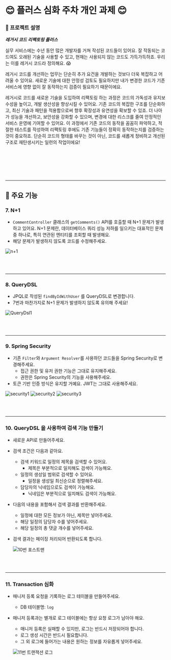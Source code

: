 
# 😊 플러스 심화 주차 개인 과제 😊

### 📌 프로젝트 설명
***레거시 코드 리팩토링 플러스***

실무 서비스에는 수년 동안 많은 개발자를 거쳐 작성된 코드들이 있어요. 잘 작동되는 코드여도 오래된 기술을 사용할 수 있고, 현재는 사용되지 않는 코드도 가득가득하죠. 우리는 이를 레거시 코드라 정의해요. 😱

레거시 코드를 개선하는 업무는 단순히 추가 요건을 개발하는 것보다 더욱 복잡하고 어려울 수 있어요. 새로운 기술에 대한 안정성 검토도 필요하지만 내가 변경한 코드가 기존 서비스에 영향 없이 잘 동작하는지 검증이 필요하기 때문이에요.

레거시로 코드를 새로운 기술을 도입하여 리팩토링 하는 과정은 코드의 가독성과 유지보수성을 높이고, 개발 생산성을 향상시킬 수 있어요. 기존 코드의 복잡한 구조를 단순화하고, 최신 기술과 패턴을 적용함으로써 향후 확장성과 유연성을 확보할 수 있죠. 더 나아가 성능을 개선하고, 보안성을 강화할 수 있으며, 변경에 대한 리스크를 줄여 안정적인 서비스 운영에 기여할 수 있어요. 이 과정에서 기존 코드의 동작을 꼼꼼히 파악하고, 적절한 테스트를 작성하여 리팩토링 후에도 기존 기능들이 정확히 동작하는지를 검증하는 것이 중요하죠. 단순히 코드의 형태를 바꾸는 것이 아닌, 코드를 새롭게 정비하고 개선된 구조로 재탄생시키는 일련의 작업이에요!


<br></br>



<br></br>

---


## 📝 주요 기능

### 7. N+1
- `CommentController` 클래스의 `getComments()` API를 호출할 때 N+1 문제가 발생하고 있어요. N+1 문제란, 데이터베이스 쿼리 성능 저하를 일으키는 대표적인 문제 중 하나로, 특히 연관된 엔티티를 조회할 때 발생해요.
- 해당 문제가 발생하지 않도록 코드를 수정해주세요.

![n+1](https://github.com/user-attachments/assets/1e6c9703-d377-493a-a244-72e1011839eb)

<br></br>

----

### 8. QueryDSL
- JPQL로 작성된 `findByIdWithUser` 를 QueryDSL로 변경합니다.
- 7번과 마찬가지로 N+1 문제가 발생하지 않도록 유의해 주세요!

![QueryDsl1](https://github.com/user-attachments/assets/6de2e4a9-9f81-42a3-9a4a-6aaf7387a298)


<br></br>

----

### 9. Spring  Security
 - 기존 `Filter`와 `Argument Resolver`를 사용하던 코드들을 Spring Security로 변경해주세요.
    - 접근 권한 및 유저 권한 기능은 그대로 유지해주세요.
    - 권한은 Spring Security의 기능을 사용해주세요.
- 토큰 기반 인증 방식은 유지할 거예요. JWT는 그대로 사용해주세요.
  
![security1](https://github.com/user-attachments/assets/a99fc7dc-bfcd-4a4f-8c01-03f7e833df1f)
![security2](https://github.com/user-attachments/assets/a89608c6-5863-4565-abb9-47095ac6eaed)
![security3](https://github.com/user-attachments/assets/cf573de7-2121-4c53-8125-f80c0d3dfa1f)

<br></br>

----

### 10. QueryDSL 을 사용하여 검색 기능 만들기
- 새로운 API로 만들어주세요.
- 검색 조건은 다음과 같아요.
    - 검색 키워드로 일정의 제목을 검색할 수 있어요.
        - 제목은 부분적으로 일치해도 검색이 가능해요.
    - 일정의 생성일 범위로 검색할 수 있어요.
        - 일정을 생성일 최신순으로 정렬해주세요.
    - 담당자의 닉네임으로도 검색이 가능해요.
        - 닉네임은 부분적으로 일치해도 검색이 가능해요.
- 다음의 내용을 포함해서 검색 결과를 반환해주세요.
    - 일정에 대한 모든 정보가 아닌, 제목만 넣어주세요.
    - 해당 일정의 담당자 수를 넣어주세요.
    - 해당 일정의 총 댓글 개수를 넣어주세요.
- 검색 결과는 페이징 처리되어 반환되도록 합니다.

  ![10번 포스트맨](https://github.com/user-attachments/assets/dbb885e6-a246-4d34-88fa-074c5104aedf)

<br></br>

----

### 11. Transaction 심화
- 매니저 등록 요청을 기록하는 로그 테이블을 만들어주세요.
    - DB 테이블명: `log`
- 매니저 등록과는 별개로 로그 테이블에는 항상 요청 로그가 남아야 해요.
    - 매니저 등록은 실패할 수 있지만, 로그는 반드시 저장되어야 합니다.
    - 로그 생성 시간은 반드시 필요합니다.
    - 그 외 로그에 들어가는 내용은 원하는 정보를 자유롭게 넣어주세요.
 
  ![11번 트랜잭션 로그](https://github.com/user-attachments/assets/7697f70f-6b9e-44e2-821f-bb5b881653a5)
<br></br>
